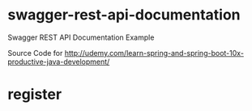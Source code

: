 # swagger-rest-api-documentation
Swagger REST API Documentation Example

Source Code for http://udemy.com/learn-spring-and-spring-boot-10x-productive-java-development/
# register
